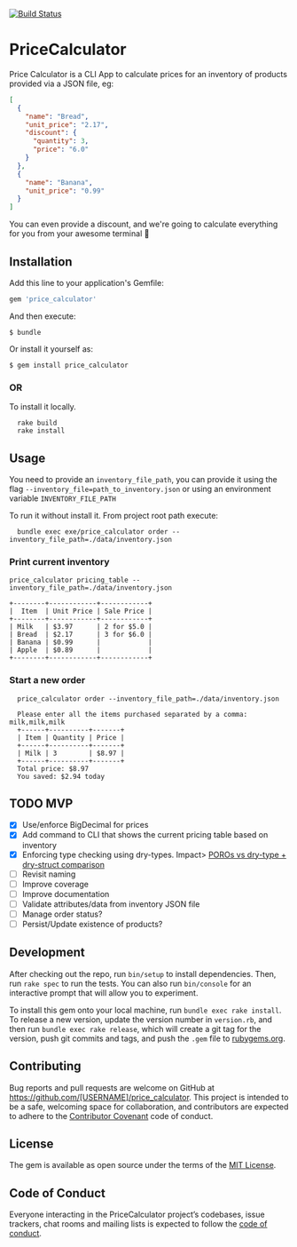 [![Build Status](https://app.travis-ci.com/g3ortega/foursquare_next.svg?branch=main)](https://app.travis-ci.com/g3ortega/foursquare_next)

# PriceCalculator

Price Calculator is a CLI App to calculate prices for an inventory of products provided via a JSON file, eg:

```json
[
  {
    "name": "Bread",
    "unit_price": "2.17",
    "discount": {
      "quantity": 3,
      "price": "6.0"
    }
  },
  {
    "name": "Banana",
    "unit_price": "0.99"
  }
]
```

You can even provide a discount, and we're going to calculate everything for you from your awesome terminal 🚀


## Installation

Add this line to your application's Gemfile:

```ruby
gem 'price_calculator'
```

And then execute:

    $ bundle

Or install it yourself as:

    $ gem install price_calculator

### OR

To install it locally.

```
  rake build
  rake install
```

## Usage

You need to provide an `inventory_file_path`, you can provide it using the flag `--inventory_file=path_to_inventory.json` or using an environment variable `INVENTORY_FILE_PATH`

To run it without install it. From project root path execute:

```
  bundle exec exe/price_calculator order --inventory_file_path=./data/inventory.json
```

### Print current inventory

```
price_calculator pricing_table --inventory_file_path=./data/inventory.json

+--------+------------+------------+
|  Item  | Unit Price | Sale Price |
+--------+------------+------------+
| Milk   | $3.97      | 2 for $5.0 |
| Bread  | $2.17      | 3 for $6.0 |
| Banana | $0.99      |            |
| Apple  | $0.89      |            |
+--------+------------+------------+
```

### Start a new order

```
  price_calculator order --inventory_file_path=./data/inventory.json

  Please enter all the items purchased separated by a comma: milk,milk,milk
  +------+----------+-------+
  | Item | Quantity | Price |
  +------+----------+-------+
  | Milk | 3        | $8.97 |
  +------+----------+-------+
  Total price: $8.97
  You saved: $2.94 today
```

## TODO MVP
- [X] Use/enforce BigDecimal for prices
- [X] Add command to CLI that shows the current pricing table based on inventory
- [X] Enforcing type checking using dry-types. Impact> [POROs vs dry-type + dry-struct comparison](profiling/poros-vs-dry-type-structs.md.md)
- [ ] Revisit naming
- [ ] Improve coverage
- [ ] Improve documentation
- [ ] Validate attributes/data from inventory JSON file
- [ ] Manage order status?
- [ ] Persist/Update existence of products?

## Development

After checking out the repo, run `bin/setup` to install dependencies. Then, run `rake spec` to run the tests. You can also run `bin/console` for an interactive prompt that will allow you to experiment.

To install this gem onto your local machine, run `bundle exec rake install`. To release a new version, update the version number in `version.rb`, and then run `bundle exec rake release`, which will create a git tag for the version, push git commits and tags, and push the `.gem` file to [rubygems.org](https://rubygems.org).

## Contributing

Bug reports and pull requests are welcome on GitHub at https://github.com/[USERNAME]/price_calculator. This project is intended to be a safe, welcoming space for collaboration, and contributors are expected to adhere to the [Contributor Covenant](http://contributor-covenant.org) code of conduct.

## License

The gem is available as open source under the terms of the [MIT License](https://opensource.org/licenses/MIT).

## Code of Conduct

Everyone interacting in the PriceCalculator project’s codebases, issue trackers, chat rooms and mailing lists is expected to follow the [code of conduct](https://github.com/[USERNAME]/price_calculator/blob/master/CODE_OF_CONDUCT.md).
